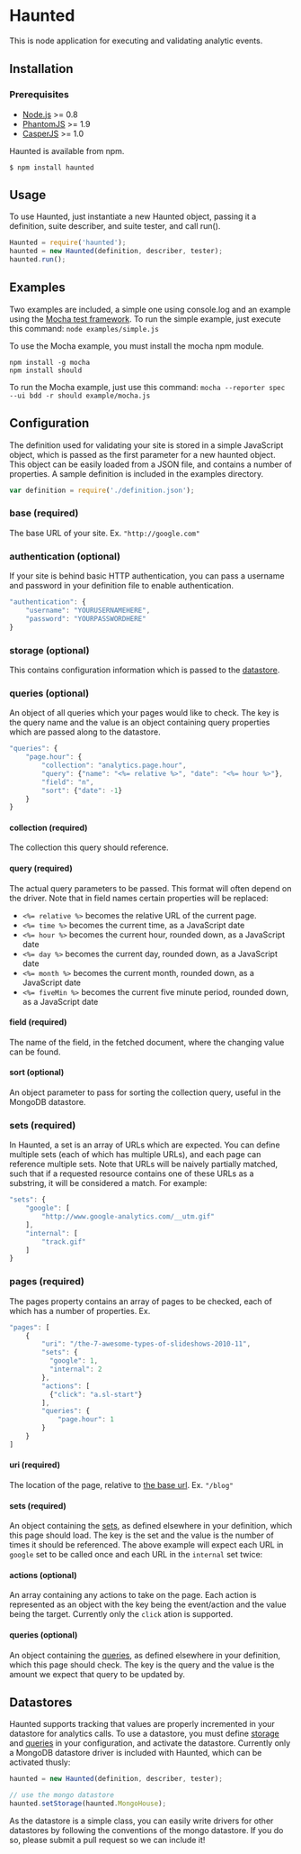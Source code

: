 # Haunted

This is node application for executing and validating analytic events.

## Installation

### Prerequisites

* [Node.js](http://nodejs.org) >= 0.8
* [PhantomJS](http://phantomjs.org/) >= 1.9
* [CasperJS](http://casperjs.org/) >= 1.0

Haunted is available from npm.

``` shell
$ npm install haunted
```

## Usage
To use Haunted, just instantiate a new Haunted object, passing it a definition, suite describer, and suite tester, and call run().

``` javascript
Haunted = require('haunted');
haunted = new Haunted(definition, describer, tester);
haunted.run();
```

## Examples
Two examples are included, a simple one using console.log and an example using the [Mocha test framework](http://visionmedia.github.io/mocha/). To run the simple example, just execute this command: ```node examples/simple.js```

To use the Mocha example, you must install the mocha npm module.

```
npm install -g mocha
npm install should
```

To run the Mocha example, just use this command: ```mocha --reporter spec --ui bdd -r should example/mocha.js```

## Configuration
The definition used for validating your site is stored in a simple JavaScript object, which is passed as the first parameter for a new haunted object. This object can be easily loaded from a JSON file, and contains a number of properties. A sample definition is included in the examples directory.

``` javascript
var definition = require('./definition.json');
```

### base (required)
The base URL of your site. Ex. ```"http://google.com"```

### authentication (optional)
If your site is behind basic HTTP authentication, you can pass a username and password in your definition file to enable authentication.
``` javascript
"authentication": {
	"username": "YOURUSERNAMEHERE",
	"password": "YOURPASSWORDHERE"
}
```

### storage (optional)
This contains configuration information which is passed to the [datastore](#Datastores).

### queries (optional)
An object of all queries which your pages would like to check. The key is the query name and the value is an object containing query properties which are passed along to the datastore.

``` javascript
"queries": {
	"page.hour": {
		"collection": "analytics.page.hour",
		"query": {"name": "<%= relative %>", "date": "<%= hour %>"},
		"field": "n",
		"sort": {"date": -1}
	}
}
```

#### collection (required)
The collection this query should reference.

#### query (required)
The actual query parameters to be passed. This format will often depend on the driver. Note that in field names certain properties will be replaced:

* ```<%= relative %>``` becomes the relative URL of the current page.
* ```<%= time %>``` becomes the current time, as a JavaScript date
* ```<%= hour %>``` becomes the current hour, rounded down, as a JavaScript date
* ```<%= day %>``` becomes the current day, rounded down, as a JavaScript date
* ```<%= month %>``` becomes the current month, rounded down, as a JavaScript date
* ```<%= fiveMin %>``` becomes the current five minute period, rounded down, as a JavaScript date

#### field (required)
The name of the field, in the fetched document, where the changing value can be found.

#### sort (optional)
An object parameter to pass for sorting the collection query, useful in the MongoDB datastore.

### sets (required)
In Haunted, a set is an array of URLs which are expected. You can define multiple sets (each of which has multiple URLs), and each page can reference multiple sets. Note that URLs will be naively partially matched, such that if a requested resource contains one of these URLs as a substring, it will be considered a match. For example:
``` javascript
"sets": {
	"google": [
		"http://www.google-analytics.com/__utm.gif"
	],
	"internal": [
		"track.gif"
	]
}
```

### pages (required)
The pages property contains an array of pages to be checked, each of which has a number of properties. Ex.
``` javascript
"pages": [
	{
		"uri": "/the-7-awesome-types-of-slideshows-2010-11",
		"sets": {
		  "google": 1,
		  "internal": 2
		},
		"actions": [
		  {"click": "a.sl-start"}
		],
		"queries": {
			"page.hour": 1
		}
	}
]
```

#### uri (required)
The location of the page, relative to [the base url](#base). Ex. ```"/blog"```

#### sets (required)
An object containing the [sets](#sets), as defined elsewhere in your definition, which this page should load. The key is the set and the value is the number of times it should be referenced. The above example will expect each URL in ```google``` set to be called once and each URL in the ```internal``` set twice:

#### actions (optional)
An array containing any actions to take on the page. Each action is represented as an object with the key being the event/action and the value being the target. Currently only the ```click``` ation is supported.

#### queries (optional)
An object containing the [queries](#queries), as defined elsewhere in your definition, which this page should check. The key is the query and the value is the amount we expect that query to be updated by.

## Datastores
Haunted supports tracking that values are properly incremented in your datastore for analytics calls. To use a datastore, you must define [storage](#storage) and [queries](#queries) in your configuration, and activate the datastore. Currently only a MongoDB datastore driver is included with Haunted, which can be activated thusly:

``` javascript
haunted = new Haunted(definition, describer, tester);

// use the mongo datastore
haunted.setStorage(haunted.MongoHouse);
```

As the datastore is a simple class, you can easily write drivers for other datastores by following the conventions of the mongo datastore. If you do so, please submit a pull request so we can include it!